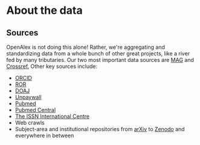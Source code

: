 # About the data

## Sources

OpenAlex is not doing this alone! Rather, we're aggregating and standardizing data from a whole bunch of other great projects, like a river fed by many tributaries. Our two most important data sources are [MAG](https://aka.ms/msracad) and [Crossref.](https://www.crossref.org) Other key sources include:

* [ORCID](https://orcid.org)
* [ROR](https://ror.org)
* [DOAJ](https://doaj.org)
* [Unpaywall](https://unpaywall.org)
* [Pubmed](https://pubmed.ncbi.nlm.nih.gov)
* [Pubmed Central](https://www.ncbi.nlm.nih.gov/pmc/)
* [The ISSN International Centre](https://www.issn.org)
* Web crawls
* Subject-area and institutional repositories from [arXiv](https://arxiv.org) to [Zenodo](https://zenodo.org) and everywhere in between

